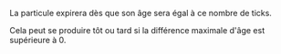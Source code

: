 La particule expirera dès que son âge sera égal à ce nombre de ticks.

Cela peut se produire tôt ou tard si la différence maximale d'âge est supérieure à 0.
